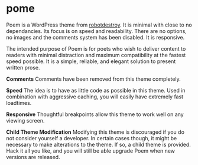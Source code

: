 <strong>pome</strong>
====

Poem is a WordPress theme from <a href="http://robotdestroythemes.com">robotdestroy</a>. It is minimal with close to no dependancies. Its focus is on speed and readability. There are no options, no images and the comments system has been disabled. It is responsive.

The intended purpose of Poem is for poets who wish to deliver content to readers with minimal distraction and maximum compatibility at the fastest speed possible. It is a simple, reliable, and elegant solution to present written prose.

<strong>Comments</strong>
Comments have been removed from this theme completely.

<strong>Speed</strong>
The idea is to have as little code as possible in this theme. Used in combination with aggressive caching, you will easily have extremely fast loadtimes.

<strong>Responsive</strong>
Thoughtful breakpoints allow this theme to work well on any viewing screen.

<strong>Child Theme Modification</strong>
Modifying this theme is discouraged if you do not consider yourself a developer. In certain cases though, it might be necessary to make alterations to the theme. If so, a child theme is provided. Hack it all you like, and you will still be able upgrade Poem when new versions are released.